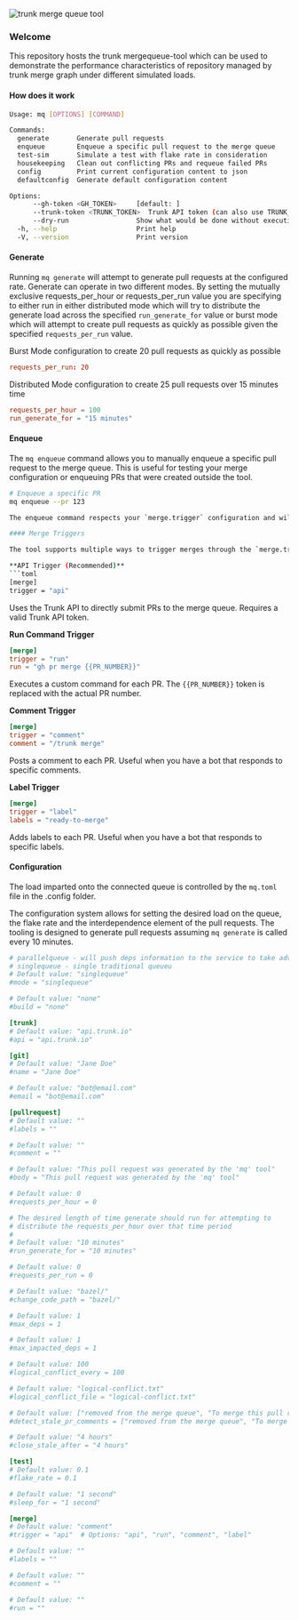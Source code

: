 ![trunk merge queue tool](https://github.com/trunk-io/mergequeue-tool/assets/1265982/6fa28185-6b75-467c-83b2-273a05dbbba4)

### Welcome

This repository hosts the trunk mergequeue-tool which can be used to demonstrate the performance
characteristics of repository managed by trunk merge graph under different simulated loads.

#### How does it work

```bash
Usage: mq [OPTIONS] [COMMAND]

Commands:
  generate       Generate pull requests
  enqueue        Enqueue a specific pull request to the merge queue
  test-sim       Simulate a test with flake rate in consideration
  housekeeping   Clean out conflicting PRs and requeue failed PRs
  config         Print current configuration content to json
  defaultconfig  Generate default configuration content

Options:
      --gh-token <GH_TOKEN>     [default: ]
      --trunk-token <TRUNK_TOKEN>  Trunk API token (can also use TRUNK_TOKEN env var)
      --dry-run                 Show what would be done without executing
  -h, --help                    Print help
  -V, --version                 Print version
```

#### Generate

Running `mq generate` will attempt to generate pull requests at the configured rate. Generate can
operate in two different modes. By setting the mutually exclusive requests_per_hour or
requests_per_run value you are specifying to either run in either distributed mode which will try to
distribute the generate load across the specified `run_generate_for` value or burst mode which will
attempt to create pull requests as quickly as possible given the specified `requests_per_run` value.

Burst Mode configuration to create 20 pull requests as quickly as possible

```toml
requests_per_run: 20
```

Distributed Mode configuration to create 25 pull requests over 15 minutes time

```toml
requests_per_hour = 100
run_generate_for = "15 minutes"
```

#### Enqueue

The `mq enqueue` command allows you to manually enqueue a specific pull request to the merge queue. This is useful for testing your merge configuration or enqueuing PRs that were created outside the tool.

````bash
# Enqueue a specific PR
mq enqueue --pr 123

The enqueue command respects your `merge.trigger` configuration and will execute the appropriate action based on your settings.

#### Merge Triggers

The tool supports multiple ways to trigger merges through the `merge.trigger` configuration:

**API Trigger (Recommended)**
```toml
[merge]
trigger = "api"
````

Uses the Trunk API to directly submit PRs to the merge queue. Requires a valid Trunk API token.

**Run Command Trigger**

```toml
[merge]
trigger = "run"
run = "gh pr merge {{PR_NUMBER}}"
```

Executes a custom command for each PR. The `{{PR_NUMBER}}` token is replaced with the actual PR number.

**Comment Trigger**

```toml
[merge]
trigger = "comment"
comment = "/trunk merge"
```

Posts a comment to each PR. Useful when you have a bot that responds to specific comments.

**Label Trigger**

```toml
[merge]
trigger = "label"
labels = "ready-to-merge"
```

Adds labels to each PR. Useful when you have a bot that responds to specific labels.

#### Configuration

The load imparted onto the connected queue is controlled by the `mq.toml` file in the .config
folder.

The configuration system allows for setting the desired load on the queue, the flake rate and the
interdependence element of the pull requests. The tooling is designed to generate pull requests
assuming `mq generate` is called every 10 minutes.

```toml
# parallelqueue - will push deps information to the service to take advantage of trunk merge dynamic parallel queues
# singlequeue - single traditional queueu
# Default value: "singlequeue"
#mode = "singlequeue"

# Default value: "none"
#build = "none"

[trunk]
# Default value: "api.trunk.io"
#api = "api.trunk.io"

[git]
# Default value: "Jane Doe"
#name = "Jane Doe"

# Default value: "bot@email.com"
#email = "bot@email.com"

[pullrequest]
# Default value: ""
#labels = ""

# Default value: ""
#comment = ""

# Default value: "This pull request was generated by the 'mq' tool"
#body = "This pull request was generated by the 'mq' tool"

# Default value: 0
#requests_per_hour = 0

# The desired length of time generate should run for attempting to
# distribute the requests_per_hour over that time period
#
# Default value: "10 minutes"
#run_generate_for = "10 minutes"

# Default value: 0
#requests_per_run = 0

# Default value: "bazel/"
#change_code_path = "bazel/"

# Default value: 1
#max_deps = 1

# Default value: 1
#max_impacted_deps = 1

# Default value: 100
#logical_conflict_every = 100

# Default value: "logical-conflict.txt"
#logical_conflict_file = "logical-conflict.txt"

# Default value: ["removed from the merge queue", "To merge this pull request, check the box to the left", "/trunk merge"]
#detect_stale_pr_comments = ["removed from the merge queue", "To merge this pull request, check the box to the left", "/trunk merge"]

# Default value: "4 hours"
#close_stale_after = "4 hours"

[test]
# Default value: 0.1
#flake_rate = 0.1

# Default value: "1 second"
#sleep_for = "1 second"

[merge]
# Default value: "comment"
#trigger = "api"  # Options: "api", "run", "comment", "label"

# Default value: ""
#labels = ""

# Default value: ""
#comment = ""

# Default value: ""
#run = ""
```
